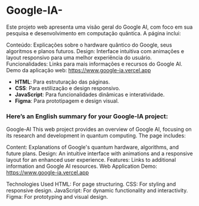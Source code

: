 # Google-IA-
Este projeto web apresenta uma visão geral do Google AI, com foco em sua pesquisa e desenvolvimento em computação quântica. A página inclui:

Conteúdo: Explicações sobre o hardware quântico do Google, seus algoritmos e planos futuros. Design: Interface intuitiva com animações e layout responsivo para uma melhor experiência do usuário. Funcionalidades: Links para mais informações e recursos do Google AI. 
Demo da aplicação web: https://www.google-ia.vercel.app

- **HTML**: Para estruturação das páginas.
- **CSS**: Para estilização e design responsivo.
- **JavaScript**: Para funcionalidades dinâmicas e interatividade.
- **Figma**: Para prototipagem e design visual.

### Here’s an English summary for your Google-IA project:

Google-AI
This web project provides an overview of Google AI, focusing on its research and development in quantum computing. The page includes:

Content: Explanations of Google's quantum hardware, algorithms, and future plans. Design: An intuitive interface with animations and a responsive layout for an enhanced user experience. Features: Links to additional information and Google AI resources.
Web Application Demo: https://www.google-ia.vercel.app

Technologies Used
HTML: For page structuring.
CSS: For styling and responsive design.
JavaScript: For dynamic functionality and interactivity.
Figma: For prototyping and visual design.
